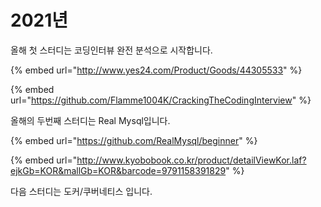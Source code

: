 # 2021년

 올해 첫 스터디는 코딩인터뷰 완전 분석으로 시작합니다.

{% embed url="http://www.yes24.com/Product/Goods/44305533" %}

{% embed url="https://github.com/Flamme1004K/CrackingTheCodingInterview" %}

  올해의 두번째 스터디는 Real Mysql입니다.

{% embed url="https://github.com/RealMysql/beginner" %}

{% embed url="http://www.kyobobook.co.kr/product/detailViewKor.laf?ejkGb=KOR&mallGb=KOR&barcode=9791158391829" %}

다음 스터디는 도커/쿠버네티스 입니다.

